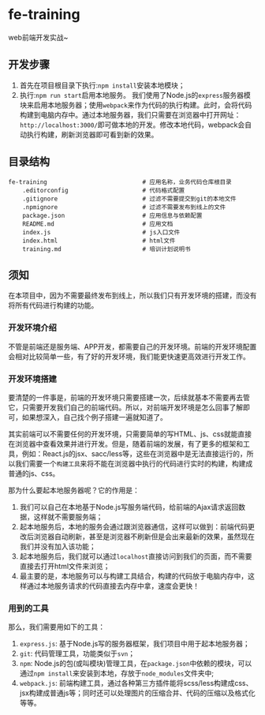 # fe-training
web前端开发实战~

## 开发步骤

1. 首先在项目根目录下执行:`npm install`安装本地模块；
2. 执行:`npm run start`启用本地服务。
    我们使用了Node.js的`express`服务器模块来启用本地服务器；使用`webpack`来作为代码的执行构建。此时，会将代码构建到电脑内存中。通过本地服务器，我们只需要在浏览器中打开网址：`http://localhost:3000/`即可做本地的开发。修改本地代码，webpack会自动执行构建，刷新浏览器即可看到新的效果。


## 目录结构

    fe-training                           # 应用名称，业务代码仓库根目录
        .editorconfig                     # 代码格式配置
        .gitignore                        # 过滤不需要提交到git的本地文件
        .npmignore                        # 过滤不需要发布到线上的文件
        package.json                      # 应用信息与依赖配置
        README.md                         # 应用文档
        index.js                          # js入口文件
        index.html                        # html文件
        training.md                       # 培训计划说明书

## 须知
在本项目中，因为不需要最终发布到线上，所以我们只有开发环境的搭建，而没有将所有代码进行构建的功能。

### 开发环境介绍
不管是前端还是服务端、APP开发，都需要自己的开发环境。前端的开发环境配置会相对比较简单一些，有了好的开发环境，我们能更快速更高效进行开发工作。

### 开发环境搭建
要清楚的一件事是，前端的开发环境只需要搭建一次，后续就基本不需要再去管它，只需要开发我们自己的前端代码。所以，对前端开发环境是怎么回事了解即可，如果想深入，自己找个例子搭建一遍就知道了。

其实前端可以不需要任何的开发环境，只需要简单的写HTML、js、css就能直接在浏览器中查看效果并进行开发。但是，随着前端的发展，有了更多的框架和工具，例如：React.js的jsx、sacc/less等，这些在浏览器中是无法直接运行的，所以我们需要一个`构建工具`来将不能在浏览器中执行的代码进行实时的构建，构建成普通的js、css。

那为什么要起本地服务器呢？它的作用是：

1. 我们可以自己在本地基于Node.js写服务端代码，给前端的Ajax请求返回数据，这样就不需要服务端；
2. 起本地服务后，本地的服务会通过跟浏览器通信，这样可以做到：前端代码更改后浏览器自动刷新，甚至是浏览器不刷新但是会出来最新的效果，虽然现在我们并没有加入该功能；
3. 起本地服务后，我们就可以通过`localhost`直接访问到我们的页面，而不需要直接去打开html文件来浏览；
4. 最主要的是，本地服务可以与构建工具结合，构建的代码放于电脑内存中，这样通过本地服务请求的代码直接去内存中拿，速度会更快！

### 用到的工具

那么，我们需要用如下的工具：

1. `express.js`: 基于Node.js写的服务器框架，我们项目中用于起本地服务器；
2. `git`: 代码管理工具，功能类似于`svn`；
3. `npm`: Node.js的包(或叫模块)管理工具，在`package.json`中依赖的模块，可以通过`npm install`来安装到本地，存放于`node_modules`文件夹中;
4. `webpack.js`: 前端构建工具，通过各种第三方插件能将scss/less构建成css、jsx构建成普通js等；同时还可以处理图片的压缩合并、代码的压缩以及格式化等等。
